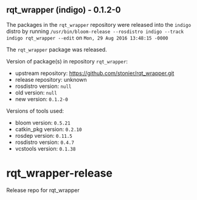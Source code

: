 ## rqt_wrapper (indigo) - 0.1.2-0

The packages in the `rqt_wrapper` repository were released into the `indigo` distro by running `/usr/bin/bloom-release --rosdistro indigo --track indigo rqt_wrapper --edit` on `Mon, 29 Aug 2016 13:48:15 -0000`

The `rqt_wrapper` package was released.

Version of package(s) in repository `rqt_wrapper`:

- upstream repository: https://github.com/stonier/rqt_wrapper.git
- release repository: unknown
- rosdistro version: `null`
- old version: `null`
- new version: `0.1.2-0`

Versions of tools used:

- bloom version: `0.5.21`
- catkin_pkg version: `0.2.10`
- rosdep version: `0.11.5`
- rosdistro version: `0.4.7`
- vcstools version: `0.1.38`


# rqt_wrapper-release
Release repo for rqt_wrapper
